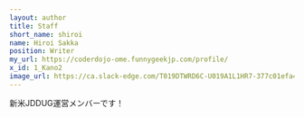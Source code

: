 ```yaml
---
layout: author
title: Staff
short_name: shiroi
name: Hiroi Sakka
position: Writer
my_url: https://coderdojo-ome.funnygeekjp.com/profile/
x_id: 1_Kano2
image_url: https://ca.slack-edge.com/T019DTWRD6C-U019A1L1HR7-377c01efa4e5-512
---
```


新米JDDUG運営メンバーです！ 

